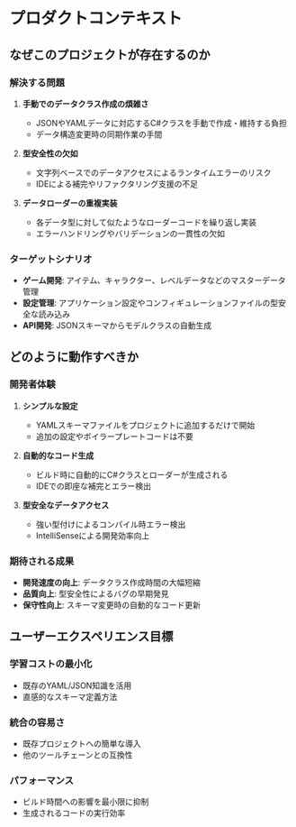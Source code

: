 # プロダクトコンテキスト

## なぜこのプロジェクトが存在するのか

### 解決する問題
1. **手動でのデータクラス作成の煩雑さ**
   - JSONやYAMLデータに対応するC#クラスを手動で作成・維持する負担
   - データ構造変更時の同期作業の手間

2. **型安全性の欠如**
   - 文字列ベースでのデータアクセスによるランタイムエラーのリスク
   - IDEによる補完やリファクタリング支援の不足

3. **データローダーの重複実装**
   - 各データ型に対して似たようなローダーコードを繰り返し実装
   - エラーハンドリングやバリデーションの一貫性の欠如

### ターゲットシナリオ
- **ゲーム開発**: アイテム、キャラクター、レベルデータなどのマスターデータ管理
- **設定管理**: アプリケーション設定やコンフィギュレーションファイルの型安全な読み込み
- **API開発**: JSONスキーマからモデルクラスの自動生成

## どのように動作すべきか

### 開発者体験
1. **シンプルな設定**
   - YAMLスキーマファイルをプロジェクトに追加するだけで開始
   - 追加の設定やボイラープレートコードは不要

2. **自動的なコード生成**
   - ビルド時に自動的にC#クラスとローダーが生成される
   - IDEでの即座な補完とエラー検出

3. **型安全なデータアクセス**
   - 強い型付けによるコンパイル時エラー検出
   - IntelliSenseによる開発効率向上

### 期待される成果
- **開発速度の向上**: データクラス作成時間の大幅短縮
- **品質向上**: 型安全性によるバグの早期発見
- **保守性向上**: スキーマ変更時の自動的なコード更新

## ユーザーエクスペリエンス目標

### 学習コストの最小化
- 既存のYAML/JSON知識を活用
- 直感的なスキーマ定義方法

### 統合の容易さ
- 既存プロジェクトへの簡単な導入
- 他のツールチェーンとの互換性

### パフォーマンス
- ビルド時間への影響を最小限に抑制
- 生成されるコードの実行効率